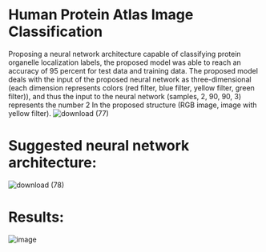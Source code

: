 # Human Protein Atlas Image Classification
Proposing a neural network architecture capable of classifying protein organelle localization labels, the proposed model was able to reach an accuracy of 95 percent for test data and training data. The proposed model deals with the input of the proposed neural network as three-dimensional (each dimension represents colors (red filter, blue filter, yellow filter, green filter)), and thus the input to the neural network (samples, 2, 90, 90, 3) represents the number 2 In the proposed structure (RGB image, image with yellow filter).
![download (77)](https://user-images.githubusercontent.com/108609519/192065771-fa7c9db4-3eba-489a-8915-92d5258b90d3.png)

# Suggested neural network architecture:
![download (78)](https://user-images.githubusercontent.com/108609519/192065758-0d9ba613-7c0d-4028-a62b-8b78eb67219e.png)

# Results:
![image](https://user-images.githubusercontent.com/108609519/192065940-1596689e-44e5-4295-afae-25424580d183.png)
